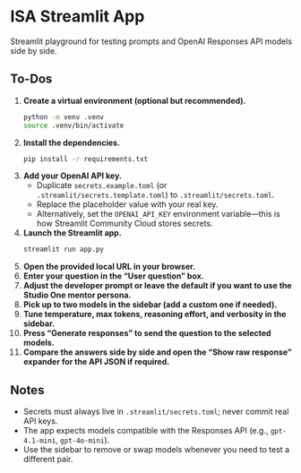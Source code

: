 # ISA Streamlit App

Streamlit playground for testing prompts and OpenAI Responses API models side by side.

## To-Dos

1. **Create a virtual environment (optional but recommended).**
   ```bash
   python -m venv .venv
   source .venv/bin/activate
   ```
2. **Install the dependencies.**
   ```bash
   pip install -r requirements.txt
   ```
3. **Add your OpenAI API key.**
   - Duplicate `secrets.example.toml` (or `.streamlit/secrets.template.toml`) to `.streamlit/secrets.toml`.
   - Replace the placeholder value with your real key.
   - Alternatively, set the `OPENAI_API_KEY` environment variable—this is how Streamlit Community Cloud stores secrets.
4. **Launch the Streamlit app.**
   ```bash
   streamlit run app.py
   ```
5. **Open the provided local URL in your browser.**
6. **Enter your question in the “User question” box.**
7. **Adjust the developer prompt or leave the default if you want to use the Studio One mentor persona.**
8. **Pick up to two models in the sidebar (add a custom one if needed).**
9. **Tune temperature, max tokens, reasoning effort, and verbosity in the sidebar.**
10. **Press “Generate responses” to send the question to the selected models.**
11. **Compare the answers side by side and open the “Show raw response” expander for the API JSON if required.**

## Notes

- Secrets must always live in `.streamlit/secrets.toml`; never commit real API keys.
- The app expects models compatible with the Responses API (e.g., `gpt-4.1-mini`, `gpt-4o-mini`).
- Use the sidebar to remove or swap models whenever you need to test a different pair.
